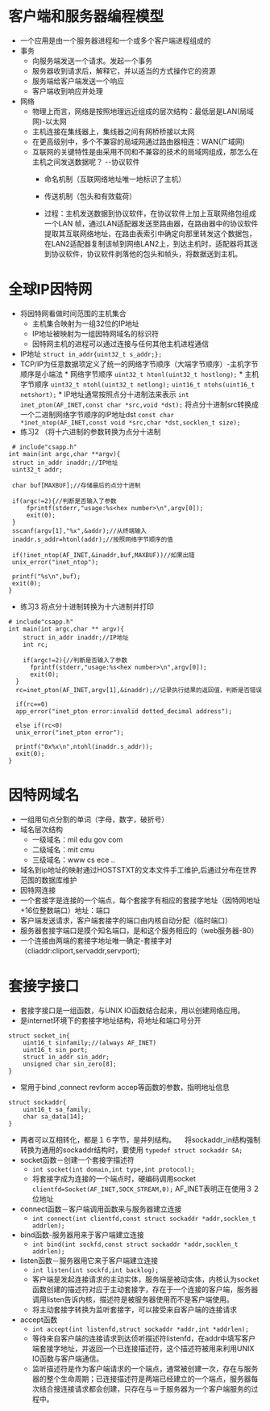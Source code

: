 # 客户端和服务器编程模型
* 一个应用是由一个服务器进程和一个或多个客户端进程组成的
* 事务
  * 向服务端发送一个请求。发起一个事务
  * 服务器收到请求后，解释它，并以适当的方式操作它的资源
  * 服务端给客户端发送一个响应
  * 客户端收到响应并处理
* 网络
  * 物理上而言，网络是按照地理远近组成的层次结构：最低层是LAN(局域网)-以太网
  * 主机连接在集线器上，集线器之间有网桥桥接以太网
  * 在更高级别中，多个不兼容的局域网通过路由器相连：WAN(广域网)
  * 互联网的关键特性是由采用不同和不兼容的技术的局域网组成，那怎么在主机之间发送数据呢？ --协议软件
      * 命名机制（互联网络地址唯一地标识了主机）
      * 传送机制（包头和有效载荷）

      * 过程：主机发送数据到协议软件，在协议软件上加上互联网络包组成一个LAN 帧，通过LAN适配器发送至路由器，在路由器中的协议软件提取其互联网络地址，在路由表索引中确定向那里转发这个数据包，在LAN2适配器复制该帧到网络LAN2上，到达主机时，适配器将其送到协议软件，协议软件剥落他的包头和帧头，将数据送到主机。
# 全球IP因特网
  * 将因特网看做时间范围的主机集合
    * 主机集合映射为一组32位的IP地址
    * IP地址被映射为一组因特网域名的标识符
    * 因特网主机的进程可以通过连接与任何其他主机进程通信
  * IP地址
   `struct in_addr{uint32_t s_addr;};`
   * TCP/IP为任意数据项定义了统一的网络字节顺序（大端字节顺序）-主机字节顺序是小端法
    * 网络字节顺序
      `uint32_t htonl(uint32_t hostlong);`
    * 主机字节顺序
      `uint32_t ntohl(uint32_t netlong);`
      `uint16_t ntohs(uint16_t netshort);`
    * IP地址通常按照点分十进制法来表示
     `int inet_pton(AF_INET,const char *src,void *dst);`
     将点分十进制src转换成一个二进制网络字节顺序的IP地址dst
     `const char *inet_ntop(AF_INET,const void *src,char *dst,socklen_t size);` 
* 练习2 （将十六进制的参数转换为点分十进制
 ```
  # include"csapp.h"
int main(int argc,char **argv){
  struct in_addr inaddr;//IP地址
  uint32_t addr;

  char buf[MAXBUF];//存储最后的点分十进制

  if(argc!=2){//判断是否输入了参数
      fprintf(stderr,"usage:%s<hex number>\n",argv[0]);
      exit(0);
  }
  sscanf(argv[1],"%x",&addr);//从终端输入
  inaddr.s_addr=htonl(addr);//按照网络字节顺序的值

  if(!inet_ntop(AF_INET,&inaddr,buf,MAXBUF))//如果出错
  unix_error("inet_ntop");
  
  printf("%s\n",buf);
  exit(0);
}
```
* 练习3 将点分十进制转换为十六进制并打印
```
# include"csapp.h"
int main(int argc,char ** argv){
    struct in_addr inaddr;//IP地址
    int rc;

    if(argc!=2){//判断是否输入了参数
      fprintf(stderr,"usage:%s<hex number>\n",argv[0]);
      exit(0);
  }
  rc=inet_pton(AF_INET,argv[1],&inaddr);//记录执行结果的返回值，判断是否错误
  
  if(rc==0)
  app_error("inet_pton error:invalid dotted_decimal address");
  
  else if(rc<0)
  unix_error("inet_pton error");
  
  printf("0x%x\n",ntohl(inaddr.s_addr));
  exit(0);
}
```
# 因特网域名
 * 一组用句点分割的单词（字母，数字，破折号）
 * 域名层次结构
   * 一级域名：mil edu gov com
   * 二级域名：mit cmu
   * 三级域名：www cs ece ..
 * 域名到ip地址的映射通过HOSTSTXT的文本文件手工维护,后通过分布在世界范围的数据库维护
* 因特网连接
 * 一个套接字是连接的一个端点，每个套接字有相应的套接字地址（因特网地址+16位整数端口）地址：端口
 * 客户端发送请求，客户端套接字的端口由内核自动分配（临时端口）
 * 服务器套接字端口是摸个知名端口，是和这个服务相应的（web服务器-80）
 * 一个连接由两端的套接字地址唯一确定-套接字对（cliaddr:cliport,servaddr,servport);
 # 套接字接口
* 套接字接口是一组函数，与UNIX IO函数结合起来，用以创建网络应用。
* 是internet环境下的套接字地址结构，将地址和端口号分开
```
struct socket_in{
    uint16_t sinfamily;//(always AF_INET)
    uint16_t sin_port;
    struct in_addr sin_addr;
    unsigned char sin_zero[8];
}
```
* 常用于bind ,connect revform accep等函数的参数，指明地址信息
```
struct sockaddr{
    uint16_t sa_family;
    char sa_data[14];
}
```
* 两者可以互相转化，都是１６字节，是并列结构。
　将sockaddr_in结构强制转换为通用的sockaddr结构时，要使用
`typedef struct sockaddr SA;`
* socket函数－创建一个套接字描述符
   * `int socket(int domain,int type,int protocol);`
   * 将套接字成为连接的一个端点时，硬编码调用socket
   `clientfd=Socket(AF_INET,SOCK_STREAM,0);`
   AF_INET表明正在使用３２位地址
* connect函数－客户端调用函数来与服务器建立连接
   * `int connect(int clientfd,const struct sockaddr *addr,socklen_t addrlen);`
* bind函数-服务器用来于客户端建立连接
   * `int bind(int sockfd,const struct sockaddr *addr,socklen_t addrlen);`
* listen函数－服务器用它来于客户端建立连接
   * `int listen(int sockfd,int backlog);`
   * 客户端是发起连接请求的主动实体，服务端是被动实体，内核认为socket函数创建的描述符对应于主动套接字，存在于一个连接的客户端，服务器调用listen告诉内核，描述符是被服务器使用而不是客户端使用。
   * 将主动套接字转换为监听套接字，可以接受来自客户端的连接请求
* accept函数
   * `int accept(int listenfd,struct sockaddr *addr,int *addrlen);`
   * 等待来自客户端的连接请求到达侦听描述符listenfd，在addr中填写客户端套接字地址，并返回一个已连接描述符，这个描述符被用来利用UNIX IO函数与客户端通信。
   * 监听描述符是作为客户端请求的一个端点，通常被创建一次，存在与服务器的整个生命周期；已连接描述符是两端已经建立的一个端点，服务器每次结合搜连接请求都会创建，只存在与＝于服务器为一个客户端服务的过程中。
   


   

